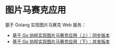 # 图片马赛克应用

基于 Golang 实现图片马赛克 Web 服务：

- [基于 Go 协程实现图片马赛克应用（上）：同步版本](https://xueyuanjun.com/post/22062)
- [基于 Go 协程实现图片马赛克应用（下）：并发版本](https://xueyuanjun.com/post/22063)
